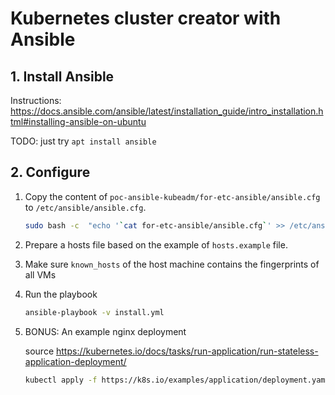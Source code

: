 # Kubernetes cluster creator with Ansible


## 1. Install Ansible

Instructions: https://docs.ansible.com/ansible/latest/installation_guide/intro_installation.html#installing-ansible-on-ubuntu

TODO: just try `apt install ansible`


## 2. Configure

1. Copy the content of `poc-ansible-kubeadm/for-etc-ansible/ansible.cfg` to `/etc/ansible/ansible.cfg`.
    ```bash
    sudo bash -c  "echo '`cat for-etc-ansible/ansible.cfg`' >> /etc/ansible/ansible.cfg"
    ```

1. Prepare a hosts file based on the example of `hosts.example` file.

1. Make sure `known_hosts` of the host machine contains the fingerprints of all VMs

1. Run the playbook
    ```bash
    ansible-playbook -v install.yml
    ```
1. BONUS: An example nginx deployment

    source https://kubernetes.io/docs/tasks/run-application/run-stateless-application-deployment/
    ```bash
    kubectl apply -f https://k8s.io/examples/application/deployment.yaml
    ```